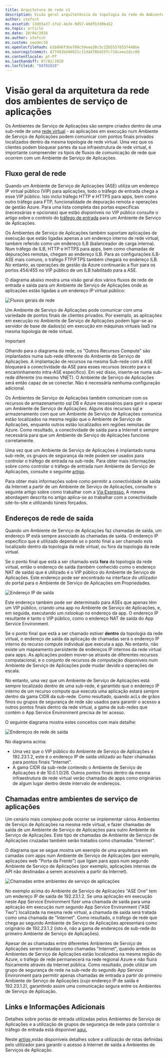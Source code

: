 ```yaml
---
title: Arquitetura de rede v1
description: Visão geral arquitetônica da topologia da rede de Ambientes de Serviço de Aplicações. Este doc é fornecido apenas para clientes que usam o legado v1 ASE.
author: stefsch
ms.assetid: 13d03a37-1fe2-4e3e-9d57-46dfb330ba52
ms.topic: article
ms.date: 10/04/2016
ms.author: stefsch
ms.custom: seodec18
ms.openlocfilehash: b1b866f3be789c59eea38c5c22b5557d557440be
ms.sourcegitcommit: 877491bd46921c11dd478bd25fc718ceee2dcc08
ms.contentlocale: pt-PT
ms.lasthandoff: 07/02/2020
ms.locfileid: "84701818"
---
```

# <a name="network-architecture-overview-of-app-service-environments"></a>Visão geral da arquitetura da rede dos ambientes de serviço de aplicações
Os Ambientes de Serviço de Aplicações são sempre criados dentro de uma sub-rede de uma [rede virtual][virtualnetwork] - as aplicações em execução num Ambiente de Serviço de Aplicações podem comunicar com pontos finais privados localizados dentro da mesma topologia de rede virtual.  Uma vez que os clientes podem bloquear partes da sua infraestrutura de rede virtual, é importante compreender os tipos de fluxos de comunicação de rede que ocorrem com um Ambiente de Serviço de Aplicações.

## <a name="general-network-flow"></a>Fluxo geral de rede
Quando um Ambiente de Serviço de Aplicações (ASE) utiliza um endereço IP virtual público (VIP) para aplicações, todo o tráfego de entrada chega a esse VIP público.  Isto inclui tráfego HTTP e HTTPS para apps, bem como outro tráfego para FTP, funcionalidade de depuração remota e operações de gestão Azure.  Para uma lista completa das portas específicas (necessárias e opcionais) que estão disponíveis no VIP público consulte o artigo sobre o controlo do [tráfego de entrada][controllinginboundtraffic] para um Ambiente de Serviço de Aplicações. 

Os Ambientes de Serviço de Aplicações também suportam aplicações de execução que estão ligadas apenas a um endereço interno de rede virtual, também referido como um endereço ILB (balanceador de carga interna).  Num tráfego de ILB, HTTP e HTTPS para apps, bem como chamadas de depurações remotas, chegam ao endereço ILB.  Para as configurações ILB-ASE mais comuns, o tráfego FTP/FTPS também chegará no endereço ILB.  No entanto, as operações de gestão da Azure continuarão a fluir para os portos 454/455 no VIP público de um ILB habilitado para a ASE.

O diagrama abaixo mostra uma visão geral dos vários fluxos de rede de entrada e saída para um Ambiente de Serviço de Aplicações onde as aplicações estão ligadas a um endereço IP virtual público:

![Fluxos gerais de rede][GeneralNetworkFlows]

Um Ambiente de Serviço de Aplicações pode comunicar com uma variedade de pontos finais de clientes privados.  Por exemplo, as aplicações em execução no Ambiente de Serviço de Aplicações podem ligar-se ao servidor de base de dados(s) em execução em máquinas virtuais IaaS na mesma topologia de rede virtual.

> [!IMPORTANT]
> Olhando para o diagrama da rede, os "Outros Recursos Compute" são implantados numa sub-rede diferente do Ambiente de Serviço de Aplicações. A implantação de recursos na mesma Sub-rede com a ASE bloqueará a conectividade da ASE para esses recursos (exceto para o encaminhamento intra-ASE específico). Em vez disso, inserte-se numa sub-rede diferente (no mesmo VNET). O Ambiente de Serviço de Aplicações será então capaz de se conectar. Não é necessária nenhuma configuração adicional.
> 
> 

Os Ambientes de Serviço de Aplicações também comunicam com os recursos de armazenamento sql DB e Azure necessários para gerir e operar um Ambiente de Serviço de Aplicações.  Alguns dos recursos sql e armazenamento com que um Ambiente de Serviço de Aplicações comunica estão localizados na mesma região que o Ambiente de Serviço de Aplicações, enquanto outros estão localizados em regiões remotas de Azure.  Como resultado, a conectividade de saída para a Internet é sempre necessária para que um Ambiente de Serviço de Aplicações funcione corretamente. 

Uma vez que um Ambiente de Serviço de Aplicações é implantado numa sub-rede, os grupos de segurança da rede podem ser usados para controlar o tráfego de entrada na sub-rede.  Para obter mais informações sobre como controlar o tráfego de entrada num Ambiente de Serviço de Aplicações, consulte o seguinte [artigo][controllinginboundtraffic].

Para obter mais informações sobre como permitir a conectividade de saída da Internet a partir de um Ambiente de Serviço de Aplicações, consulte o seguinte artigo sobre como trabalhar com a [Via Expresso.][ExpressRoute]  A mesma abordagem descrita no artigo aplica-se ao trabalhar com a conectividade site-to-site e utilizando túneis forçados.

## <a name="outbound-network-addresses"></a>Endereços de rede de saída
Quando um Ambiente de Serviço de Aplicações faz chamadas de saída, um endereço IP está sempre associado às chamadas de saída.  O endereço IP específico que é utilizado depende se o ponto final a ser chamado está localizado dentro da topologia da rede virtual, ou fora da topologia da rede virtual.

Se o ponto final que está a ser chamado está **fora** da topologia da rede virtual, então o endereço de saída (também conhecido como o endereço NAT de saída) que é utilizado é o VIP público do Ambiente de Serviço de Aplicações.  Este endereço pode ser encontrado na interface do utilizador do portal para o Ambiente de Serviço de Aplicações em Propriedades.

![Endereço IP de saída][OutboundIPAddress]

Este endereço também pode ser determinado para ASEs que apenas têm um VIP público, criando uma app no Ambiente de Serviço de Aplicações, e, em seguida, executando um *nslookup* no endereço da app. O endereço IP resultante é tanto o VIP público, como o endereço NAT de saída do App Service Environment.

Se o ponto final que está a ser chamado estiver **dentro** da topologia da rede virtual, o endereço de saída da aplicação de chamadas será o endereço IP interno do recurso compute individual que executa a app.  No entanto, não existe um mapeamento persistente de endereços IP internos da rede virtual para apps.  As aplicações podem mover-se através de diferentes recursos computacional, e o conjunto de recursos de computação disponíveis num Ambiente de Serviço de Aplicações pode mudar devido a operações de escala.

No entanto, uma vez que um Ambiente de Serviço de Aplicações está sempre localizado dentro de uma sub-rede, é garantido que o endereço IP interno de um recurso compute que executa uma aplicação estará sempre dentro da gama CIDR da sub-rede.  Como resultado, quando acLs de grãos finos ou grupos de segurança de rede são usados para garantir o acesso a outros pontos finais dentro da rede virtual, a gama de sub-redes que contém o App Service Environment precisa de ter acesso.

O seguinte diagrama mostra estes conceitos com mais detalhe:

![Endereços de rede de saída][OutboundNetworkAddresses]

No diagrama acima:

* Uma vez que o VIP público do Ambiente de Serviço de Aplicações é 192.23.1.2, este é o endereço IP de saída utilizado ao fazer chamadas para pontos finais "Internet".
* A gama CIDR da sub-rede contendo o Ambiente de Serviço de Aplicações é de 10.0.1.0/26.  Outros pontos finais dentro da mesma infraestrutura de rede virtual verão chamadas de apps como originárias de algum lugar dentro deste intervalo de endereços.

## <a name="calls-between-app-service-environments"></a>Chamadas entre ambientes de serviço de aplicações
Um cenário mais complexo pode ocorrer se implementar vários Ambientes de Serviço de Aplicações na mesma rede virtual, e fazer chamadas de saída de um Ambiente de Serviço de Aplicações para outro Ambiente de Serviço de Aplicações.  Este tipo de chamadas de Ambiente de Serviço de Aplicações cruzadas também serão tratados como chamadas "Internet".

O diagrama que se segue mostra um exemplo de uma arquitetura em camadas com apps num Ambiente de Serviço de Aplicações (por exemplo, aplicações web "Porta da Frente") que ligam para apps num segundo Ambiente de Serviço de Aplicações (por exemplo, aplicações internas de API não destinadas a serem acessíveis a partir da Internet). 

![Chamadas entre ambientes de serviço de aplicações][CallsBetweenAppServiceEnvironments] 

No exemplo acima do Ambiente de Serviço de Aplicações "ASE One" tem um endereço IP de saída de 192.23.1.2.  Se uma aplicação em execução neste App Service Environment fizer uma chamada de saída para uma aplicação em execução num segundo App Service Environment ("ASE Two") localizada na mesma rede virtual, a chamada de saída será tratada como uma chamada de "Internet".  Como resultado, o tráfego de rede que chega ao segundo Ambiente de Serviço de Aplicações apresentará como originário de 192.23.1.2 (isto é, não a gama de endereços de sub-rede do primeiro Ambiente de Serviço de Aplicações).

Apesar de as chamadas entre diferentes Ambientes de Serviço de Aplicações serem tratadas como chamadas "Internet", quando ambos os Ambientes de Serviço de Aplicações estão localizados na mesma região do Azure, o tráfego de rede permanecerá na rede regional Azure e não fluirá fisicamente através da Internet pública.  Como resultado, pode utilizar um grupo de segurança de rede na sub-rede do segundo App Service Environment para permitir apenas chamadas de entrada a partir do primeiro Ambiente de Serviço de Aplicações (cujo endereço IP de saída é 192.23.1.2), garantindo assim uma comunicação segura entre os Ambientes de Serviço de Aplicação.

## <a name="additional-links-and-information"></a>Links e Informações Adicionais
Detalhes sobre portas de entrada utilizadas pelos Ambientes de Serviço de Aplicações e a utilização de grupos de segurança de rede para controlar o tráfego de entrada está disponível [aqui.][controllinginboundtraffic]

Neste [artigo,][ExpressRoute]estão disponíveis detalhes sobre a utilização de rotas definidas pelo utilizador para garantir o acesso à Internet de saída a Ambientes de Serviços de Aplicação. 

<!-- LINKS -->
[virtualnetwork]: https://azure.microsoft.com/services/virtual-network/
[controllinginboundtraffic]:  app-service-app-service-environment-control-inbound-traffic.md
[ExpressRoute]:  app-service-app-service-environment-network-configuration-expressroute.md

<!-- IMAGES -->
[GeneralNetworkFlows]: ./media/app-service-app-service-environment-network-architecture-overview/NetworkOverview-1.png
[OutboundIPAddress]: ./media/app-service-app-service-environment-network-architecture-overview/OutboundIPAddress-1.png
[OutboundNetworkAddresses]: ./media/app-service-app-service-environment-network-architecture-overview/OutboundNetworkAddresses-1.png
[CallsBetweenAppServiceEnvironments]: ./media/app-service-app-service-environment-network-architecture-overview/CallsBetweenEnvironments-1.png

